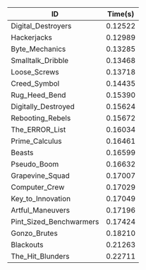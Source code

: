 |ID|Time(s)|
|-|-|
|Digital_Destroyers|0.12522|
|Hackerjacks|0.12989|
|Byte_Mechanics|0.13285|
|Smalltalk_Dribble|0.13468|
|Loose_Screws|0.13718|
|Creed_Symbol|0.14435|
|Rug_Heed_Bend|0.15390|
|Digitally_Destroyed|0.15624|
|Rebooting_Rebels|0.15672|
|The_ERROR_List|0.16034|
|Prime_Calculus|0.16461|
|Beasts|0.16599|
|Pseudo_Boom|0.16632|
|Grapevine_Squad|0.17007|
|Computer_Crew|0.17029|
|Key_to_Innovation|0.17049|
|Artful_Maneuvers|0.17196|
|Pint_Sized_Benchwarmers|0.17424|
|Gonzo_Brutes|0.18210|
|Blackouts|0.21263|
|The_Hit_Blunders|0.22711|
